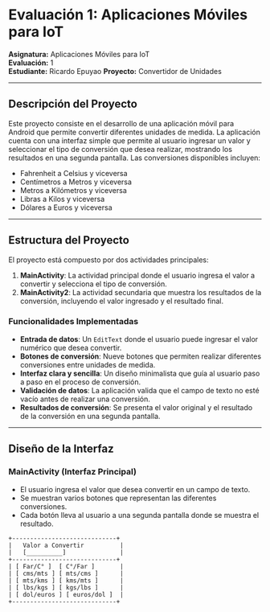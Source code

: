 # Evaluación 1: Aplicaciones Móviles para IoT

**Asignatura:** Aplicaciones Móviles para IoT  
**Evaluación:** 1  
**Estudiante:** Ricardo Epuyao
**Proyecto:** Convertidor de Unidades

---

## Descripción del Proyecto

Este proyecto consiste en el desarrollo de una aplicación móvil para Android que permite convertir diferentes unidades de medida. La aplicación cuenta con una interfaz simple que permite al usuario ingresar un valor y seleccionar el tipo de conversión que desea realizar, mostrando los resultados en una segunda pantalla. Las conversiones disponibles incluyen:

- Fahrenheit a Celsius y viceversa
- Centímetros a Metros y viceversa
- Metros a Kilómetros y viceversa
- Libras a Kilos y viceversa
- Dólares a Euros y viceversa

---

## Estructura del Proyecto

El proyecto está compuesto por dos actividades principales:

1. **MainActivity**: La actividad principal donde el usuario ingresa el valor a convertir y selecciona el tipo de conversión.
2. **MainActivity2**: La actividad secundaria que muestra los resultados de la conversión, incluyendo el valor ingresado y el resultado final.

### Funcionalidades Implementadas

- **Entrada de datos**: Un `EditText` donde el usuario puede ingresar el valor numérico que desea convertir.
- **Botones de conversión**: Nueve botones que permiten realizar diferentes conversiones entre unidades de medida.
- **Interfaz clara y sencilla**: Un diseño minimalista que guía al usuario paso a paso en el proceso de conversión.
- **Validación de datos**: La aplicación valida que el campo de texto no esté vacío antes de realizar una conversión.
- **Resultados de conversión**: Se presenta el valor original y el resultado de la conversión en una segunda pantalla.

---

## Diseño de la Interfaz

### MainActivity (Interfaz Principal)

- El usuario ingresa el valor que desea convertir en un campo de texto.
- Se muestran varios botones que representan las diferentes conversiones.  
- Cada botón lleva al usuario a una segunda pantalla donde se muestra el resultado.

```plaintext
+-----------------------------+
|   Valor a Convertir          |
|   [__________]               |
+-----------------------------+
| [ Far/C° ]  [ C°/Far ]       |
| [ cms/mts ] [ mts/cms ]      |
| [ mts/kms ] [ kms/mts ]      |
| [ lbs/kgs ] [ kgs/lbs ]      |
| [ dol/euros ] [ euros/dol ]  |
+-----------------------------+
